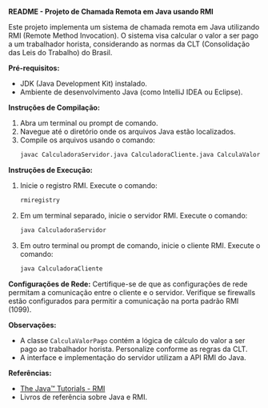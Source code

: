 **README - Projeto de Chamada Remota em Java usando RMI**

Este projeto implementa um sistema de chamada remota em Java utilizando RMI (Remote Method Invocation). O sistema visa calcular o valor a ser pago a um trabalhador horista, considerando as normas da CLT (Consolidação das Leis do Trabalho) do Brasil.

**Pré-requisitos:**
- JDK (Java Development Kit) instalado.
- Ambiente de desenvolvimento Java (como IntelliJ IDEA ou Eclipse).

**Instruções de Compilação:**
1. Abra um terminal ou prompt de comando.
2. Navegue até o diretório onde os arquivos Java estão localizados.
3. Compile os arquivos usando o comando:
    ```bash
    javac CalculadoraServidor.java CalculadoraCliente.java CalculaValorPago.java ResultadoCalculo.java
    ```

**Instruções de Execução:**
1. Inicie o registro RMI. Execute o comando:
    ```bash
    rmiregistry
    ```
2. Em um terminal separado, inicie o servidor RMI. Execute o comando:
    ```bash
    java CalculadoraServidor
    ```
3. Em outro terminal ou prompt de comando, inicie o cliente RMI. Execute o comando:
    ```bash
    java CalculadoraCliente
    ```

**Configurações de Rede:**
Certifique-se de que as configurações de rede permitam a comunicação entre o cliente e o servidor. Verifique se firewalls estão configurados para permitir a comunicação na porta padrão RMI (1099).

**Observações:**
- A classe `CalculaValorPago` contém a lógica de cálculo do valor a ser pago ao trabalhador horista. Personalize conforme as regras da CLT.
- A interface e implementação do servidor utilizam a API RMI do Java.

**Referências:**
- [The Java™ Tutorials - RMI](https://docs.oracle.com/javase/tutorial/rmi/index.html)
- Livros de referência sobre Java e RMI.
